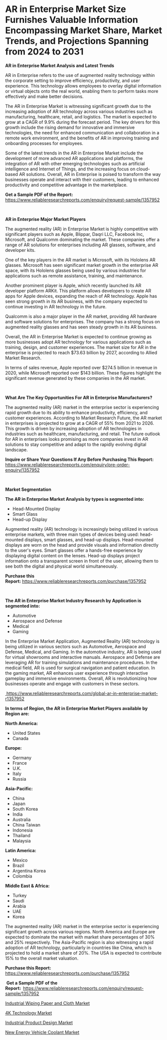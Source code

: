 <p><h1>AR in Enterprise Market Size Furnishes Valuable Information Encompassing Market Share, Market Trends, and Projections Spanning from 2024 to 2031</h1></p><p><strong>AR in Enterprise Market Analysis and Latest Trends</strong></p>
<p><p>AR in Enterprise refers to the use of augmented reality technology within the corporate setting to improve efficiency, productivity, and user experience. This technology allows employees to overlay digital information or virtual objects onto the real world, enabling them to perform tasks more effectively and make better decisions.</p><p>The AR in Enterprise Market is witnessing significant growth due to the increasing adoption of AR technology across various industries such as manufacturing, healthcare, retail, and logistics. The market is expected to grow at a CAGR of 9.9% during the forecast period. The key drivers for this growth include the rising demand for innovative and immersive technologies, the need for enhanced communication and collaboration in a remote work environment, and the benefits of AR in improving training and onboarding processes for employees.</p><p>Some of the latest trends in the AR in Enterprise Market include the development of more advanced AR applications and platforms, the integration of AR with other emerging technologies such as artificial intelligence and Internet of Things, and the increasing focus on cloud-based AR solutions. Overall, AR in Enterprise is poised to transform the way businesses operate and interact with their customers, leading to enhanced productivity and competitive advantage in the marketplace.</p></p>
<p><strong>Get a Sample PDF of the Report:&nbsp;</strong> <a href="https://www.reliableresearchreports.com/enquiry/request-sample/1357952">https://www.reliableresearchreports.com/enquiry/request-sample/1357952</a></p>
<p>&nbsp;</p>
<p><strong>AR in Enterprise Major Market Players</strong></p>
<p><p>The augmented reality (AR) in Enterprise Market is highly competitive with significant players such as Apple, Blippar, Daqri LLC, Facebook Inc, Microsoft, and Qualcomm dominating the market. These companies offer a range of AR solutions for enterprises including AR glasses, software, and developer kits.</p><p>One of the key players in the AR market is Microsoft, with its Hololens AR glasses. Microsoft has seen significant market growth in the enterprise AR space, with its Hololens glasses being used by various industries for applications such as remote assistance, training, and maintenance.</p><p>Another prominent player is Apple, which recently launched its AR developer platform ARKit. This platform allows developers to create AR apps for Apple devices, expanding the reach of AR technology. Apple has seen strong growth in its AR business, with the company expected to continue investing in AR technology in the future.</p><p>Qualcomm is also a major player in the AR market, providing AR hardware and software solutions for enterprises. The company has a strong focus on augmented reality glasses and has seen steady growth in its AR business.</p><p>Overall, the AR in Enterprise Market is expected to continue growing as more businesses adopt AR technology for various applications such as training, design, and customer experiences. The market size for AR in the enterprise is projected to reach $73.63 billion by 2027, according to Allied Market Research.</p><p>In terms of sales revenue, Apple reported over $274.5 billion in revenue in 2020, while Microsoft reported over $143 billion. These figures highlight the significant revenue generated by these companies in the AR market.</p></p>
<p>&nbsp;</p>
<p><strong>What Are The Key Opportunities For AR in Enterprise Manufacturers?</strong></p>
<p><p>The augmented reality (AR) market in the enterprise sector is experiencing rapid growth due to its ability to enhance productivity, efficiency, and customer experiences. According to Market Research Future, the AR market in enterprises is projected to grow at a CAGR of 55% from 2021 to 2026. This growth is driven by increasing adoption of AR technologies in industries such as healthcare, manufacturing, and retail. The future outlook for AR in enterprises looks promising as more companies invest in AR solutions to stay competitive and adapt to the rapidly evolving digital landscape.</p></p>
<p><strong>Inquire or Share Your Questions If Any Before Purchasing This Report:</strong> <a href="https://www.reliableresearchreports.com/enquiry/pre-order-enquiry/1357952">https://www.reliableresearchreports.com/enquiry/pre-order-enquiry/1357952</a></p>
<p>&nbsp;</p>
<p><strong>Market Segmentation</strong></p>
<p><strong>The AR in Enterprise Market Analysis by types is segmented into:</strong></p>
<p><ul><li>Head-Mounted Display</li><li>Smart Glass</li><li>Head-up Display</li></ul></p>
<p><p>Augmented reality (AR) technology is increasingly being utilized in various enterprise markets, with three main types of devices being used: head-mounted displays, smart glasses, and head-up displays. Head-mounted displays are worn on the head and provide visuals and information directly to the user's eyes. Smart glasses offer a hands-free experience by displaying digital content on the lenses. Head-up displays project information onto a transparent screen in front of the user, allowing them to see both the digital and physical world simultaneously.</p></p>
<p><strong>Purchase this Report:&nbsp;</strong><a href="https://www.reliableresearchreports.com/purchase/1357952">https://www.reliableresearchreports.com/purchase/1357952</a></p>
<p>&nbsp;</p>
<p><strong>The AR in Enterprise Market Industry Research by Application is segmented into:</strong></p>
<p><ul><li>Automotive</li><li>Aerospace and Defense</li><li>Medical</li><li>Gaming</li></ul></p>
<p><p>In the Enterprise Market Application, Augmented Reality (AR) technology is being utilized in various sectors such as Automotive, Aerospace and Defense, Medical, and Gaming. In the automotive industry, AR is being used for virtual showrooms and interactive manuals. Aerospace and Defense are leveraging AR for training simulations and maintenance procedures. In the medical field, AR is used for surgical navigation and patient education. In the gaming market, AR enhances user experience through interactive gameplay and immersive environments. Overall, AR is revolutionizing how businesses operate and engage with customers in these sectors.</p></p>
<p><a href="https://www.reliableresearchreports.com/global-ar-in-enterprise-market-r1357952">&nbsp;https://www.reliableresearchreports.com/global-ar-in-enterprise-market-r1357952</a></p>
<p><strong>In terms of Region, the AR in Enterprise Market Players available by Region are:</strong></p>
<p>
    <p> <strong> North America: </strong>
        <ul>
            <li>United States</li>
            <li>Canada</li>
        </ul>
        </p> 
    <p> <strong> Europe: </strong>
        <ul>
            <li>Germany</li>
            <li>France</li>
            <li>U.K.</li>
            <li>Italy</li>
            <li>Russia</li>
        </ul>
        </p> 
    <p> <strong> Asia-Pacific: </strong>
        <ul>
            <li>China</li>
            <li>Japan</li>
            <li>South Korea</li>
            <li>India</li>
            <li>Australia</li>
            <li>China Taiwan</li>
            <li>Indonesia</li>
            <li>Thailand</li>
            <li>Malaysia</li>
        </ul>
        </p> 
    <p> <strong> Latin America: </strong>
        <ul>
            <li>Mexico</li>
            <li>Brazil</li>
            <li>Argentina Korea</li>
            <li>Colombia</li>
        </ul>
        </p> 
    <p> <strong> Middle East & Africa: </strong>
        <ul>
            <li>Turkey</li>
            <li>Saudi</li>
            <li>Arabia</li>
            <li>UAE</li>
            <li>Korea</li>
        </ul>
    </p>
    </p>
<p><p>The augmented reality (AR) market in the enterprise sector is experiencing significant growth across various regions. North America and Europe are expected to dominate the market with market share percentages of 30% and 25% respectively. The Asia-Pacific region is also witnessing a rapid adoption of AR technology, particularly in countries like China, which is projected to hold a market share of 20%. The USA is expected to contribute 15% to the overall market valuation.</p></p>
<p><strong>Purchase this Report: </strong><a href="https://www.reliableresearchreports.com/purchase/1357952">https://www.reliableresearchreports.com/purchase/1357952</a></p>
<p>&nbsp;<strong>Get a Sample PDF of the Report:&nbsp;&nbsp;</strong><a href="https://www.reliableresearchreports.com/enquiry/request-sample/1357952">https://www.reliableresearchreports.com/enquiry/request-sample/1357952</a></p>
<p><strong></strong></p>
<p><p><a href="https://issuu.com/reportprime-2/docs/industrial-wiping-paper-and-cloth-market-size-2030">Industrial Wiping Paper and Cloth Market</a></p><p><a href="https://github.com/cameroneffertz/Market-Research-Report-List-1/blob/main/4k-technology-market.md">4K Technology Market</a></p><p><a href="https://github.com/mbisetmhermsr/Market-Research-Report-List-2/blob/main/industrial-product-design-market.md">Industrial Product Design Market</a></p><p><a href="https://issuu.com/reportprime-2/docs/new-energy-vehicle-coolant-market-size-2030.pptx">New Energy Vehicle Coolant Market</a></p></p>